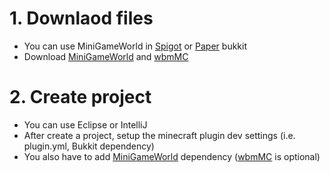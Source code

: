 # 1. Downlaod files
- You can use MiniGameWorld in [Spigot] or [Paper] bukkit
- Download [MiniGameWorld] and [wbmMC]

# 2. Create project
- You can use Eclipse or IntelliJ
- After create a project, setup the minecraft plugin dev settings (i.e. plugin.yml, Bukkit dependency)
- You also have to add [MiniGameWorld] dependency ([wbmMC] is optional)



[Spigot]: https://getbukkit.org/download/spigot
[Paper]: https://papermc.io/
[MiniGameWorld]: https://github.com/MiniGameWorlds/MiniGameWorld/releases
[wbmMC]: https://github.com/worldbiomusic/wbmMC/releases
